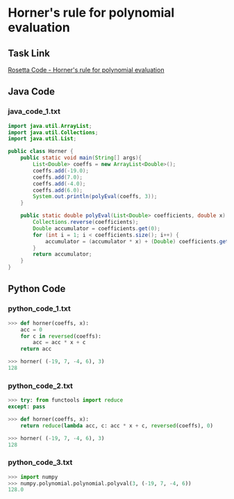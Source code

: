 # Horner's rule for polynomial evaluation

## Task Link
[Rosetta Code - Horner's rule for polynomial evaluation](https://rosettacode.org/wiki/Horner%27s_rule_for_polynomial_evaluation)

## Java Code
### java_code_1.txt
```java
import java.util.ArrayList;
import java.util.Collections;
import java.util.List;

public class Horner {
    public static void main(String[] args){
        List<Double> coeffs = new ArrayList<Double>();
        coeffs.add(-19.0);
        coeffs.add(7.0);
        coeffs.add(-4.0);
        coeffs.add(6.0);
        System.out.println(polyEval(coeffs, 3));
    }

    public static double polyEval(List<Double> coefficients, double x) {
        Collections.reverse(coefficients);
        Double accumulator = coefficients.get(0);
        for (int i = 1; i < coefficients.size(); i++) {
            accumulator = (accumulator * x) + (Double) coefficients.get(i);
        }
        return accumulator;
    }
}

```

## Python Code
### python_code_1.txt
```python
>>> def horner(coeffs, x):
	acc = 0
	for c in reversed(coeffs):
		acc = acc * x + c
	return acc

>>> horner( (-19, 7, -4, 6), 3)
128

```

### python_code_2.txt
```python
>>> try: from functools import reduce
except: pass

>>> def horner(coeffs, x):
	return reduce(lambda acc, c: acc * x + c, reversed(coeffs), 0)

>>> horner( (-19, 7, -4, 6), 3)
128

```

### python_code_3.txt
```python
>>> import numpy
>>> numpy.polynomial.polynomial.polyval(3, (-19, 7, -4, 6))
128.0

```

